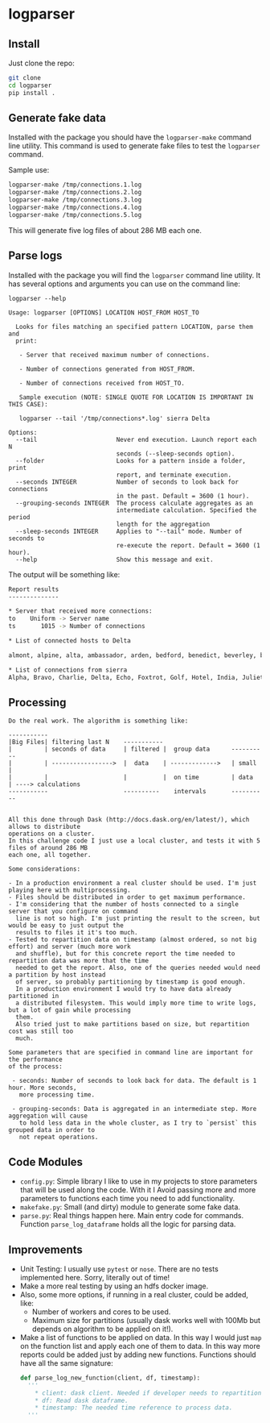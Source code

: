 # logparser

## Install

Just clone the repo:

```bash
git clone
cd logparser
pip install . 
```

## Generate fake data

Installed with the package you should have the `logparser-make` command line utility.
This command is used to generate fake files to test the `logparser` command.

Sample use:

```bash
logparser-make /tmp/connections.1.log
logparser-make /tmp/connections.2.log
logparser-make /tmp/connections.3.log
logparser-make /tmp/connections.4.log
logparser-make /tmp/connections.5.log
```

This will generate five log files of about 286 MB each one.

## Parse logs

Installed with the package you will find the `logparser` command line utility.
It has several options and arguments you can use on the command line:

```
logparser --help
```

```
Usage: logparser [OPTIONS] LOCATION HOST_FROM HOST_TO

  Looks for files matching an specified pattern LOCATION, parse them and
  print:

   - Server that received maximum number of connections.

   - Number of connections generated from HOST_FROM.

   - Number of connections received from HOST_TO.

   Sample execution (NOTE: SINGLE QUOTE FOR LOCATION IS IMPORTANT IN THIS CASE):

   logparser --tail '/tmp/connections*.log' sierra Delta

Options:
  --tail                      Never end execution. Launch report each N
                              seconds (--sleep-seconds option).
  --folder                    Looks for a pattern inside a folder, print
                              report, and terminate execution.
  --seconds INTEGER           Number of seconds to look back for connections
                              in the past. Default = 3600 (1 hour).
  --grouping-seconds INTEGER  The process calculate aggregates as an
                              intermediate calculation. Specified the period
                              length for the aggregation
  --sleep-seconds INTEGER     Applies to "--tail" mode. Number of seconds to
                              re-execute the report. Default = 3600 (1 hour).
  --help                      Show this message and exit.
```

The output will be something like:

```bash
Report results
--------------

* Server that received more connections:
to    Uniform -> Server name
ts       1015 -> Number of connections

* List of connected hosts to Delta

almont, alpine, alta, ambassador, arden, bedford, benedict, beverley, brighton, camden, canon, chalette, clark, clifton, coldwater, cove, crescent, dabney, dayton, della, doheny, elcamino, elm, evelyn, foothill, greenacres, hartford, hillcrest, lapeer, leona, lindacrest, linden, lomavista, maple, mountain, oakhurst, oxford, palm, pamela, peck, pine, reeves, rexford, robertson, rodeo, roxbury, shadowhill, sierra, spaulding, stonewood, summit, sunset, swall, tower, wallace, wetherly

* List of connections from sierra
Alpha, Bravo, Charlie, Delta, Echo, Foxtrot, Golf, Hotel, India, Juliet, Kilo, Lima, Mike, November, Oscar, Papa, Quebec, Romeo, Sierra, Tango, Uniform, Victor, Whisky, Xray, Yankee, Zulu
```

## Processing

    Do the real work. The algorithm is something like:

    -----------
    |Big Files| filtering last N    -----------
    |         | seconds of data     | filtered |  group data      ----------
    |         | ----------------->  |  data    | ------------->   | small  |
    |         |                     |          |  on time         | data   | ----> calculations
    -----------                     ----------    intervals       ----------


    All this done through Dask (http://docs.dask.org/en/latest/), which allows to distribute
    operations on a cluster.
    In this challenge code I just use a local cluster, and tests it with 5 files of around 286 MB
    each one, all together.

    Some considerations:

    - In a production environment a real cluster should be used. I'm just playing here with multiprocessing.
    - Files should be distributed in order to get maximum performance.
    - I'm considering that the number of hosts connected to a single server that you configure on command
      line is not so high. I'm just printing the result to the screen, but would be easy to just output the
      results to files it it's too much.
    - Tested to repartition data on timestamp (almost ordered, so not big effort) and server (much more work
      and shuffle), but for this concrete report the time needed to repartition data was more that the time
      needed to get the report. Also, one of the queries needed would need a partition by host instead
      of server, so probably partitioning by timestamp is good enough.
      In a production environment I would try to have data already partitioned in
      a distributed filesystem. This would imply more time to write logs, but a lot of gain while processing
      them.
      Also tried just to make partitions based on size, but repartition cost was still too
      much.
      
    Some parameters that are specified in command line are important for the performance 
    of the process:
    
     - seconds: Number of seconds to look back for data. The default is 1 hour. More seconds,
       more processing time.
       
     - grouping-seconds: Data is aggregated in an intermediate step. More aggregation will cause
       to hold less data in the whole cluster, as I try to `persist` this grouped data in order to 
       not repeat operations.
       
## Code Modules

- `config.py`: Simple library I like to use in my projects to store parameters that will be used along the code. With it
    I Avoid passing more and more parameters to functions each time you need to add functionality.
- `makefake.py`: Small (and dirty) module to generate some fake data.
- `parse.py`: Real things happen here. Main entry code for commands. Function `parse_log_dataframe` holds all the 
   logic for parsing data.
     
## Improvements

  - Unit Testing: I usually use `pytest` or `nose`. There are no tests implemented here. Sorry, literally out of time!
  - Make a more real testing by using an hdfs docker image.
  - Also, some more options, if running in a real cluster, could be added, like:
     - Number of workers and cores to be used.
     - Maximum size for partitions (usually dask works well with 100Mb but depends on
       algorithm to be applied on it!).
  - Make a list of functions to be applied on data. In this way I would just `map` on the function list and apply each one 
    of them to data. In this way more reports could be added just by adding new functions. Functions should have all the same signature:
    ```python
    def parse_log_new_function(client, df, timestamp):
      '''
        * client: dask client. Needed if developer needs to repartition, rebalance, etc.
        * df: Read dask dataframe.
        * timestamp: The needed time reference to process data.
      '''
    ```
